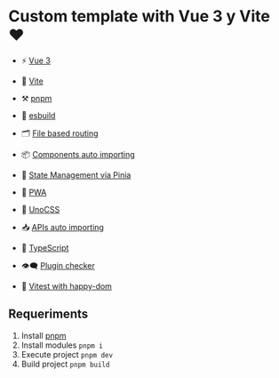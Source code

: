 # Custom template with Vue 3 y Vite ❤️

- ⚡️ [Vue 3](https://github.com/vuejs/core)

- 💪 [Vite](https://github.com/vitejs/vite)

- ⚒️ [pnpm](https://pnpm.io/)

- 🚀 [esbuild](https://github.com/evanw/esbuild)

- 🗂  [File based routing](https://github.com/hannoeru/vite-plugin-pages)

- 📦 [Components auto importing](https://github.com/antfu/unplugin-vue-components)

- 🍍 [State Management via Pinia](https://pinia.vuejs.org/)

- 📲 [PWA](https://github.com/antfu/vite-plugin-pwa)

- 🎨 [UnoCSS](https://github.com/antfu/unocss)

- 📥 [APIs auto importing](https://github.com/antfu/unplugin-auto-import)

- 🦾 [TypeScript](https://www.typescriptlang.org/)

- 👁️‍🗨️ [Plugin checker](https://github.com/fi3ework/vite-plugin-checker)

- 👀 [Vitest with happy-dom](https://github.com/vitest-dev/vitest)

## Requeriments

1. Install [pnpm](https://pnpm.io/es/installation)
2. Install modules `
pnpm i 
`
3. Execute project `
pnpm dev
`
4. Build project `
pnpm build
`
